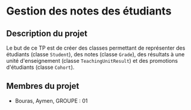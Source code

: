 # Gestion des notes des étudiants

## Description du projet

Le but de ce TP est de créer des classes permettant de représenter des étudiants (classe `Student`), des notes (classe `Grade`), des résultats à une unité d'enseignement (classe `TeachingUnitResult`) et des promotions d'étudiants (classe `Cohort`).

## Membres du projet

- Bouras, Aymen, GROUPE : 01
